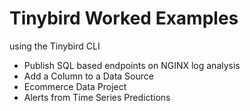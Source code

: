 # Tinybird Worked Examples

using the Tinybird CLI

 - Publish SQL based endpoints on NGINX log analysis
 - Add a Column to a Data Source
 - Ecommerce Data Project
 - Alerts from Time Series Predictions
